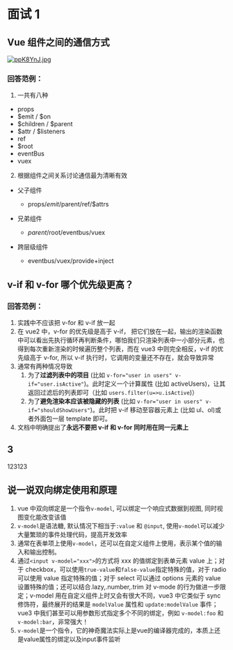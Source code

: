 # 面试 1

## Vue 组件之间的通信方式

[![ppK8YnJ.jpg](https://p3-juejin.byteimg.com/tos-cn-i-k3u1fbpfcp/bf775050e1f948bfa52f3c79b3a3e538~tplv-k3u1fbpfcp-zoom-in-crop-mark:4536:0:0:0.awebp)](https://p3-juejin.byteimg.com/tos-cn-i-k3u1fbpfcp/bf775050e1f948bfa52f3c79b3a3e538~tplv-k3u1fbpfcp-zoom-in-crop-mark:4536:0:0:0.awebp)

### 回答范例：

1. 一共有八种

- props
- $emit / $on
- $children / $parent
- $attr / $listeners
- ref
- $root
- eventBus
- vuex

2. 根据组件之间关系讨论通信最为清晰有效

- 父子组件

  - props/$emit/$parent/ref/$attrs

- 兄弟组件

  - $parent/$root/eventbus/vuex

- 跨层级组件
  - eventbus/vuex/provide+inject

## v-if 和 v-for 哪个优先级更高？

### 回答范例：

1. 实践中不应该把 v-for 和 v-if 放一起
2. 在 vue2 中，v-for 的优先级是高于 v-if， 把它们放在一起，输出的渲染函数中可以看出先执行循环再判断条件，哪怕我们只渲染列表中一小部分元素，也得到每次重新渲染的时候遍历整个列表，而在 vue3 中则完全相反，v-if 的优先级高于 v-for, 所以 v-if 执行时，它调用的变量还不存在，就会导致异常
3. 通常有两种情况导致
   1. 为了**过滤列表中的项目** (比如 `v-for="user in users" v-if="user.isActive"`)。此时定义一个计算属性 (比如 activeUsers)，让其返回过滤后的列表即可（比如 `users.filter(u=>u.isActive`)）
   2. 为了**避免渲染本应该被隐藏的列表** (比如 `v-for="user in users" v-if="shouldShowUsers"`)。此时把 v-if 移动至容器元素上 (比如 ul、ol)或者外面包一层 template 即可。
4. 文档中明确提出了**永远不要把 v-if 和 v-for 同时用在同一元素上**

## 3

123123

## 说一说双向绑定使用和原理

1. vue 中双向绑定是一个指令`v-model`, 可以绑定一个响应式数据到视图, 同时视图变化能改变该值
2. `v-model`是语法糖, 默认情况下相当于`:value` 和 `@input`, 使用`v-model`可以减少大量繁琐的事件处理代码，提高开发效率
3. 通常在表单项上使用`v-model`，还可以在自定义组件上使用，表示某个值的输入和输出控制。
4. 通过`<input v-model="xxx">`的方式将 xxx 的值绑定到表单元素 value 上；对于 checkbox，可以使用`true-value`和`false-value`指定特殊的值，对于 radio 可以使用 value 指定特殊的值；对于 select 可以通过 options 元素的 value 设置特殊的值；还可以结合.lazy,.number,.trim 对 v-mode 的行为做进一步限定；v-model 用在自定义组件上时又会有很大不同，vue3 中它类似于 sync 修饰符，最终展开的结果是 `modelValue` 属性和 `update:modelValue` 事件；vue3 中我们甚至可以用参数形式指定多个不同的绑定，例如 `v-model:foo` 和 `v-model:bar`，非常强大！
5. `v-model`是一个指令，它的神奇魔法实际上是vue的编译器完成的，本质上还是value属性的绑定以及input事件监听

